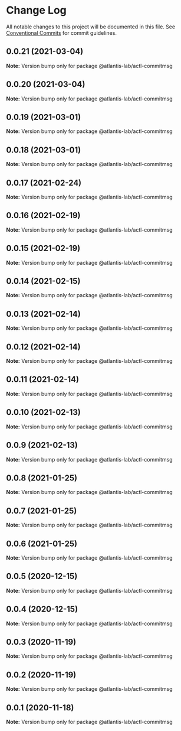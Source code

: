 # Change Log

All notable changes to this project will be documented in this file.
See [Conventional Commits](https://conventionalcommits.org) for commit guidelines.

## 0.0.21 (2021-03-04)

**Note:** Version bump only for package @atlantis-lab/actl-commitmsg





## 0.0.20 (2021-03-04)

**Note:** Version bump only for package @atlantis-lab/actl-commitmsg





## 0.0.19 (2021-03-01)

**Note:** Version bump only for package @atlantis-lab/actl-commitmsg





## 0.0.18 (2021-03-01)

**Note:** Version bump only for package @atlantis-lab/actl-commitmsg





## 0.0.17 (2021-02-24)

**Note:** Version bump only for package @atlantis-lab/actl-commitmsg





## 0.0.16 (2021-02-19)

**Note:** Version bump only for package @atlantis-lab/actl-commitmsg





## 0.0.15 (2021-02-19)

**Note:** Version bump only for package @atlantis-lab/actl-commitmsg





## 0.0.14 (2021-02-15)

**Note:** Version bump only for package @atlantis-lab/actl-commitmsg





## 0.0.13 (2021-02-14)

**Note:** Version bump only for package @atlantis-lab/actl-commitmsg





## 0.0.12 (2021-02-14)

**Note:** Version bump only for package @atlantis-lab/actl-commitmsg





## 0.0.11 (2021-02-14)

**Note:** Version bump only for package @atlantis-lab/actl-commitmsg





## 0.0.10 (2021-02-13)

**Note:** Version bump only for package @atlantis-lab/actl-commitmsg





## 0.0.9 (2021-02-13)

**Note:** Version bump only for package @atlantis-lab/actl-commitmsg





## 0.0.8 (2021-01-25)

**Note:** Version bump only for package @atlantis-lab/actl-commitmsg





## 0.0.7 (2021-01-25)

**Note:** Version bump only for package @atlantis-lab/actl-commitmsg





## 0.0.6 (2021-01-25)

**Note:** Version bump only for package @atlantis-lab/actl-commitmsg





## 0.0.5 (2020-12-15)

**Note:** Version bump only for package @atlantis-lab/actl-commitmsg





## 0.0.4 (2020-12-15)

**Note:** Version bump only for package @atlantis-lab/actl-commitmsg





## 0.0.3 (2020-11-19)

**Note:** Version bump only for package @atlantis-lab/actl-commitmsg





## 0.0.2 (2020-11-19)

**Note:** Version bump only for package @atlantis-lab/actl-commitmsg





## 0.0.1 (2020-11-18)

**Note:** Version bump only for package @atlantis-lab/actl-commitmsg
